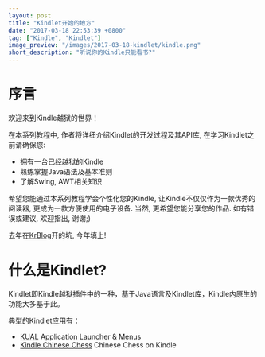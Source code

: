 ```yaml
---
layout: post
title: "Kindlet开始的地方"
date: "2017-03-18 22:53:39 +0800"
tag: ["Kindle", "Kindlet"]
image_preview: "/images/2017-03-18-kindlet/kindle.png"
short_description: "听说你的Kindle只能看书?"
---
```


# 序言

欢迎来到Kindle越狱的世界！

在本系列教程中, 作者将详细介绍Kindlet的开发过程及其API库, 在学习Kindlet之前请确保您:

* 拥有一台已经越狱的Kindle
* 熟练掌握Java语法及基本准则
* 了解Swing, AWT相关知识

希望您能通过本系列教程学会个性化您的Kindle, 让Kindle不仅仅作为一款优秀的阅读器, 更成为一款方便使用的电子设备. 当然, 更希望您能分享您的作品. 如有错误或建议, 欢迎指出, 谢谢;)

去年在[KrBlog](http://krblog.krrrrr.xyz/md/post/81)开的坑, 今年填上!

# 什么是Kindlet?

Kindlet即Kindle越狱插件中的一种，基于Java语言及Kindlet库，Kindle内原生的功能大多基于此。

典型的Kindlet应用有：

* [KUAL][KUAL] Application Launcher & Menus
* [Kindle Chinese Chess][Kindle Chinese Chess] Chinese Chess on Kindle

[KUAL]:http://www.mobileread.com/forums/showthread.php?t=203326
[Kindle Chinese Chess]:http://www.mobileread.com/forums/showthread.php?t=132108
